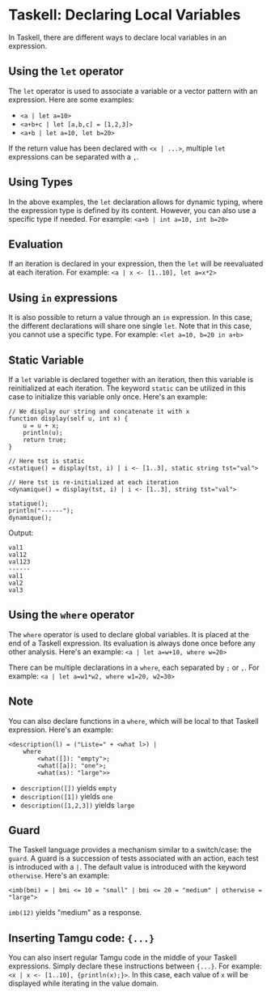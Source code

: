 # Taskell: Declaring Local Variables

In Taskell, there are different ways to declare local variables in an expression.

## Using the `let` operator

The `let` operator is used to associate a variable or a vector pattern with an expression. Here are some examples:

- `<a | let a=10>`
- `<a+b+c | let [a,b,c] = [1,2,3]>`
- `<a+b | let a=10, let b=20>`

If the return value has been declared with `<x | ...>`, multiple `let` expressions can be separated with a `,`.

## Using Types

In the above examples, the `let` declaration allows for dynamic typing, where the expression type is defined by its content. However, you can also use a specific type if needed. For example: `<a+b | int a=10, int b=20>`

## Evaluation

If an iteration is declared in your expression, then the `let` will be reevaluated at each iteration. For example: `<a | x <- [1..10], let a=x*2>`

## Using `in` expressions

It is also possible to return a value through an `in` expression. In this case, the different declarations will share one single `let`. Note that in this case, you cannot use a specific type. For example: `<let a=10, b=20 in a+b>`

## Static Variable

If a `let` variable is declared together with an iteration, then this variable is reinitialized at each iteration. The keyword `static` can be utilized in this case to initialize this variable only once. Here's an example:

```taskell
// We display our string and concatenate it with x
function display(self u, int x) {
    u = u + x;
    println(u);
    return true;
}

// Here tst is static
<statique() = display(tst, i) | i <- [1..3], static string tst="val">

// Here tst is re-initialized at each iteration
<dynamique() = display(tst, i) | i <- [1..3], string tst="val">

statique();
println("------");
dynamique();
```

Output:
```
val1
val12
val123
------
val1
val2
val3
```

## Using the `where` operator

The `where` operator is used to declare global variables. It is placed at the end of a Taskell expression. Its evaluation is always done once before any other analysis. Here's an example: `<a | let a=w+10, where w=20>`

There can be multiple declarations in a `where`, each separated by `;` or `,`. For example: `<a | let a=w1*w2, where w1=20, w2=30>`

## Note

You can also declare functions in a `where`, which will be local to that Taskell expression. Here's an example:

```taskell
<description(l) = ("Liste=" + <what l>) |
    where
        <what([]): "empty">;
        <what([a]): "one">;
        <what(xs): "large">>
```

- `description([])` yields `empty`
- `description([1])` yields `one`
- `description([1,2,3])` yields `large`

## Guard

The Taskell language provides a mechanism similar to a switch/case: the `guard`. A guard is a succession of tests associated with an action, each test is introduced with a `|`. The default value is introduced with the keyword `otherwise`. Here's an example:

```taskell
<imb(bmi) = | bmi <= 10 = "small" | bmi <= 20 = "medium" | otherwise = "large">
```

`imb(12)` yields "medium" as a response.

## Inserting Tamgu code: `{...}`

You can also insert regular Tamgu code in the middle of your Taskell expressions. Simply declare these instructions between `{...}`. For example: `<x | x <- [1..10], {println(x);}>`. In this case, each value of `x` will be displayed while iterating in the value domain.